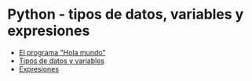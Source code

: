 # Python - tipos de datos, variables y expresiones

- [El programa "Hola mundo"]()
- [Tipos de datos y variables]()
- [Expresiones]()
